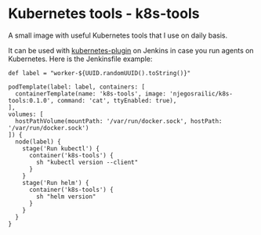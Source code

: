 # Kubernetes tools - k8s-tools

A small image with useful Kubernetes tools that I use on daily basis.

It can be used with [kubernetes-plugin](https://github.com/jenkinsci/kubernetes-plugin) on Jenkins in case you run agents on Kubernetes. Here is the Jenkinsfile example:

```
def label = "worker-${UUID.randomUUID().toString()}"

podTemplate(label: label, containers: [
  containerTemplate(name: 'k8s-tools', image: 'njegosrailic/k8s-tools:0.1.0', command: 'cat', ttyEnabled: true),
],
volumes: [
  hostPathVolume(mountPath: '/var/run/docker.sock', hostPath: '/var/run/docker.sock')
]) {
  node(label) {
    stage('Run kubectl') {
      container('k8s-tools') {
        sh "kubectl version --client"
      }
    }
    stage('Run helm') {
      container('k8s-tools') {
        sh "helm version"
      }
    }
  }
}
```
